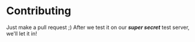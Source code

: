 # Contributing

Just make a pull request ;)
After we test it on our ***super secret*** test server, we'll let it in!
